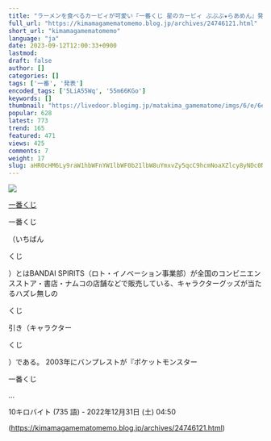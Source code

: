 ```yaml
---
title: "ラーメンを食べるカービィが可愛い『一番くじ 星のカービィ ぷぷぷ★らあめん』発表！2024"
full_url: "https://kimamagamematomemo.blog.jp/archives/24746121.html"
short_url: "kimamagamematomemo"
language: "ja"
date: 2023-09-12T12:00:33+0900
lastmod: 
draft: false
author: []
categories: []
tags: ['一番', '発表']
encoded_tags: ['5LiA55Wq', '55m66KGo']
keywords: []
thumbnail: "https://livedoor.blogimg.jp/matakima_gamematome/imgs/6/e/6e5a03c6.jpg"
popular: 628
latest: 773
trend: 165
featured: 471
views: 425
comments: 7
weight: 17
slug: aHR0cHM6Ly9raW1hbWFnYW1lbWF0b21lbW8uYmxvZy5qcC9hcmNoaXZlcy8yNDc0NjEyMS5odG1s
---
```


![](https://livedoor.blogimg.jp/matakima_gamematome/imgs/6/e/6e5a03c6.jpg)

<div><a target='_blank' href='https://ja.wikipedia.org/wiki/%E4%B8%80%E7%95%AA%E3%81%8F%E3%81%98' title='一番くじ'><p>一番くじ</p></a> <p class='searchresult'><p>一番くじ</p>（いちばん<p>くじ</p>）とはBANDAI SPIRITS（ロト・イノベーション事業部）が全国のコンビニエンスストア・書店・ナムコの店舗などで販売している、キャラクターグッズが当たるハズレ無しの<p>くじ</p>引き（キャラクター<p>くじ</p>）である。 2003年にバンプレストが『ポケットモンスター <p>一番くじ</p>…</p> <p class='mw-search-result-data'>10キロバイト (735 語) - 2022年12月31日 (土) 04:50</p></div>

(https://kimamagamematomemo.blog.jp/archives/24746121.html)
